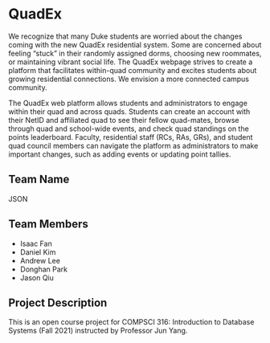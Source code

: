 # QuadEx

We recognize that many Duke students are worried about the changes coming with the new QuadEx residential system. Some are concerned about feeling “stuck” in their randomly assigned dorms, choosing new roommates, or maintaining vibrant social life. The QuadEx webpage strives to create a platform that facilitates within-quad community and excites students about growing residential connections. We envision a more connected campus community.

The QuadEx web platform allows students and administrators to engage within their quad and across quads. Students can create an account with their NetID and affiliated quad to see their fellow quad-mates, browse through quad and school-wide events, and check quad standings on the points leaderboard. Faculty, residential staff (RCs, RAs, GRs), and student quad council members can navigate the platform as administrators to make important changes, such as adding events or updating point tallies.

## Team Name
JSON

## Team Members
- Isaac Fan
- Daniel Kim
- Andrew Lee
- Donghan Park
- Jason Qiu

## Project Description
This is an open course project for COMPSCI 316: Introduction to Database Systems (Fall 2021) instructed by Professor Jun Yang.
